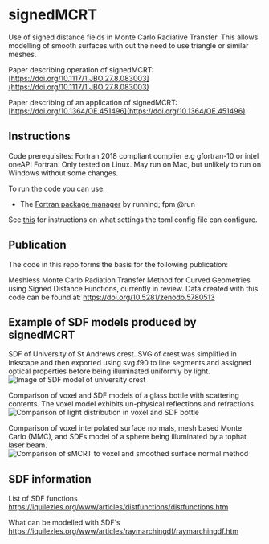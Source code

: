 # signedMCRT
Use of signed distance fields in Monte Carlo Radiative Transfer.
This allows modelling of smooth surfaces with out the need to use triangle or similar meshes.

Paper describing operation of signedMCRT: [https://doi.org/10.1117/1.JBO.27.8.083003](https://doi.org/10.1117/1.JBO.27.8.083003)

Paper describing of an application of signedMCRT: [https://doi.org/10.1364/OE.451496](https://doi.org/10.1364/OE.451496)


## Instructions

Code prerequisites: Fortran 2018 compliant complier e.g gfortran-10 or intel oneAPI Fortran.
Only tested on Linux. May run on Mac, but unlikely to run on Windows without some changes.

To run the code you can use:
  - The [Fortran package manager](https://fpm.fortran-lang.org/en/index.html) by running; fpm @run

See [this](docs/config.md) for instructions on what settings the toml config file can configure.
  
## Publication
The code in this repo forms the basis for the following publication:

Meshless Monte Carlo Radiation Transfer Method for Curved Geometries using Signed Distance Functions, currently in review.
Data created with this code can be found at: https://doi.org/10.5281/zenodo.5780513

## Example of SDF models produced by signedMCRT

SDF of University of St Andrews crest. SVG of crest was simplified in Inkscape and then exported using svg.f90 to line segments and assigned optical properties before being illuminated uniformly by light.
![Image of SDF model of university crest](https://github.com/lewisfish/signedMCRT/raw/main/images/crest-sdf-svg.png)

Comparison of voxel and SDF models of a glass bottle with scattering contents. The voxel model exhibits un-physical reflections and refractions.
![Comparison of light distribution in voxel and SDF bottle](https://github.com/lewisfish/signedMCRT/raw/main/images/georgie_compare_sdf_vs_voxel.png)

Comparison of voxel interpolated surface normals, mesh based Monte Carlo (MMC), and SDFs model of a sphere being illuminated by a tophat laser beam.
![Comparison of sMCRT to voxel and smoothed surface normal method](https://github.com/lewisfish/signedMCRT/raw/main/images/sdf_vs_mmc_aptran%20(1).png)

## SDF information
List of SDF functions
https://iquilezles.org/www/articles/distfunctions/distfunctions.htm

What can be modelled with SDF's
https://iquilezles.org/www/articles/raymarchingdf/raymarchingdf.htm
